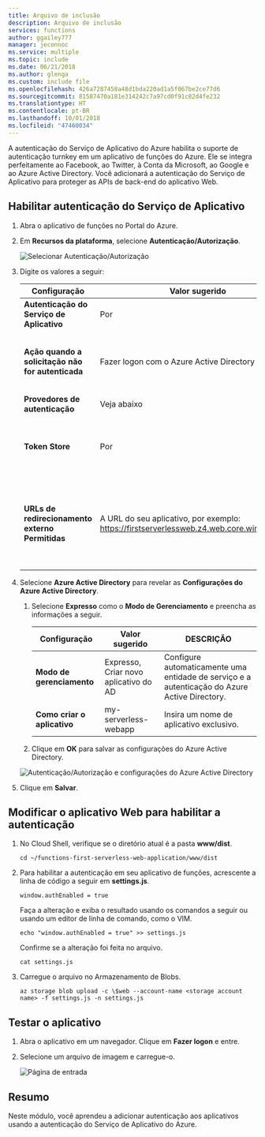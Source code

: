 ```yaml
---
title: Arquivo de inclusão
description: Arquivo de inclusão
services: functions
author: ggailey777
manager: jeconnoc
ms.service: multiple
ms.topic: include
ms.date: 06/21/2018
ms.author: glenga
ms.custom: include file
ms.openlocfilehash: 426a7287458a48d1bda220ad1a5f067be2ce77d6
ms.sourcegitcommit: 81587470a181e314242c7a97cd0f91c82d4fe232
ms.translationtype: HT
ms.contentlocale: pt-BR
ms.lasthandoff: 10/01/2018
ms.locfileid: "47460034"
---
```

A autenticação do Serviço de Aplicativo do Azure habilita o suporte de autenticação turnkey em um aplicativo de funções do Azure. Ele se integra perfeitamente ao Facebook, ao Twitter, à Conta da Microsoft, ao Google e ao Azure Active Directory. Você adicionará a autenticação do Serviço de Aplicativo para proteger as APIs de back-end do aplicativo Web.

## <a name="enable-app-service-authentication"></a>Habilitar autenticação do Serviço de Aplicativo

1. Abra o aplicativo de funções no Portal do Azure.

1. Em **Recursos da plataforma**, selecione **Autenticação/Autorização**.

    ![Selecionar Autenticação/Autorização](media/functions-first-serverless-web-app/6-authorization.jpg)

1. Digite os valores a seguir:
    
    | Configuração      |  Valor sugerido   | DESCRIÇÃO                                        |
    | --- | --- | ---|
    | **Autenticação do Serviço de Aplicativo** | Por | Habilite a autenticação. |
    | **Ação quando a solicitação não for autenticada** | Fazer logon com o Azure Active Directory | Selecione um método de autenticação configurado (abaixo). |
    | **Provedores de autenticação** | Veja abaixo | Veja abaixo |
    | **Token Store** | Por | Permitir que o Serviço de Aplicativo armazene e gerencie tokens. |
    | **URLs de redirecionamento externo Permitidas** | A URL do seu aplicativo, por exemplo: https://firstserverlessweb.z4.web.core.windows.net/ | URLs para as quais o Serviço de Aplicativo pode redirecionar depois que um usuário é autenticado. |

1. Selecione **Azure Active Directory** para revelar as **Configurações do Azure Active Directory**.

    1. Selecione **Expresso** como o **Modo de Gerenciamento** e preencha as informações a seguir.
    
        | Configuração      |  Valor sugerido   | DESCRIÇÃO                                        |
        | --- | --- | ---|
        | **Modo de gerenciamento** | Expresso, Criar novo aplicativo do AD | Configure automaticamente uma entidade de serviço e a autenticação do Azure Active Directory. |
        | **Como criar o aplicativo** | my-serverless-webapp | Insira um nome de aplicativo exclusivo. |
    
    1. Clique em **OK** para salvar as configurações do Azure Active Directory.

    ![Autenticação/Autorização e configurações do Azure Active Directory](media/functions-first-serverless-web-app/6-create-aad.png)

1. Clique em **Salvar**.


## <a name="modify-the-web-app-to-enable-authentication"></a>Modificar o aplicativo Web para habilitar a autenticação

1. No Cloud Shell, verifique se o diretório atual é a pasta **www/dist**.

    ```azurecli
    cd ~/functions-first-serverless-web-application/www/dist
    ```

1. Para habilitar a autenticação em seu aplicativo de funções, acrescente a linha de código a seguir em **settings.js**.

    `window.authEnabled = true`

    Faça a alteração e exiba o resultado usando os comandos a seguir ou usando um editor de linha de comando, como o VIM.

    ```azurecli
    echo "window.authEnabled = true" >> settings.js
    ```

    Confirme se a alteração foi feita no arquivo.

    ```azurecli
    cat settings.js
    ```

1. Carregue o arquivo no Armazenamento de Blobs.

    ```azurecli
    az storage blob upload -c \$web --account-name <storage account name> -f settings.js -n settings.js
    ```


## <a name="test-the-application"></a>Testar o aplicativo

1. Abra o aplicativo em um navegador. Clique em **Fazer logon** e entre.

1. Selecione um arquivo de imagem e carregue-o.

    ![Página de entrada](media/functions-first-serverless-web-app/6-aad-auth.png)
    

## <a name="summary"></a>Resumo

Neste módulo, você aprendeu a adicionar autenticação aos aplicativos usando a autenticação do Serviço de Aplicativo do Azure.
